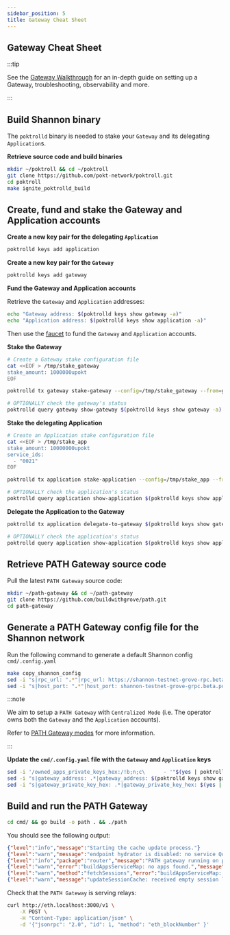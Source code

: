 ```yaml
---
sidebar_position: 5
title: Gateway Cheat Sheet
---
```


## Gateway Cheat Sheet <!-- omit in toc -->

:::tip

See the [Gateway Walkthrough](./../run_a_node/gateway_walkthrough.md) for an in-depth guide on setting up a Gateway, troubleshooting, observability and more.

:::

## Build Shannon binary

The `poktrolld` binary is needed to stake your `Gateway` and its delegating `Application`s.

**Retrieve source code and build binaries**

```bash
mkdir ~/poktroll && cd ~/poktroll
git clone https://github.com/pokt-network/poktroll.git
cd poktroll
make ignite_poktrolld_build
```

## Create, fund and stake the Gateway and Application accounts

**Create a new key pair for the delegating `Application`**

```bash
poktrolld keys add application
```

**Create a new key pair for the `Gateway`**

```bash
poktrolld keys add gateway
```

**Fund the Gateway and Application accounts**

Retrieve the `Gateway` and `Application` addresses:

```bash
echo "Gateway address: $(poktrolld keys show gateway -a)"
echo "Application address: $(poktrolld keys show application -a)"
```

Then use the [faucet](https://faucet.testnet.pokt.network/) to fund the `Gateway`
and `Application` accounts.

**Stake the Gateway**

```bash
# Create a Gateway stake configuration file
cat <<EOF > /tmp/stake_gateway
stake_amount: 1000000upokt
EOF

poktrolld tx gateway stake-gateway --config=/tmp/stake_gateway --from=gateway --chain-id=poktroll --yes

# OPTIONALLY check the gateway's status
poktrolld query gateway show-gateway $(poktrolld keys show gateway -a)
```

**Stake the delegating Application**

```bash
# Create an Application stake configuration file
cat <<EOF > /tmp/stake_app
stake_amount: 10000000upokt
service_ids:
  - "0021"
EOF

poktrolld tx application stake-application --config=/tmp/stake_app --from=application --chain-id=poktroll --yes

# OPTIONALLY check the application's status
poktrolld query application show-application $(poktrolld keys show application -a)
```

**Delegate the Application to the Gateway**

```bash
poktrolld tx application delegate-to-gateway $(poktrolld keys show gateway -a) --from=application --chain-id=poktroll --chain-id=poktroll --yes

# OPTIONALLY check the application's status
poktrolld query application show-application $(poktrolld keys show application -a)
```

## Retrieve PATH Gateway source code

Pull the latest `PATH Gateway` source code:

```bash
mkdir ~/path-gateway && cd ~/path-gateway
git clone https://github.com/buildwithgrove/path.git
cd path-gateway
```

## Generate a PATH Gateway config file for the Shannon network

Run the following command to generate a default Shannon config `cmd/.config.yaml`

```bash
make copy_shannon_config
sed -i "s|rpc_url: ".*"|rpc_url: https://shannon-testnet-grove-rpc.beta.poktroll.com|" cmd/.config.yaml
sed -i "s|host_port: ".*"|host_port: shannon-testnet-grove-grpc.beta.poktroll.com:443|" cmd/.config.yaml
```

:::note

We aim to setup a `PATH Gateway` with `Centralized Mode` (i.e. The operator owns
both the `Gateway` and the `Application` accounts).

Refer to [PATH Gateway modes](https://path.grove.city/) for more information.
<!-- TODO_BETA(red-0ne): Link to PATH Gateway modes documentation once available -->

:::

**Update the `cmd/.config.yaml` file with the `Gateway` and `Application` keys**

```bash
sed -i '/owned_apps_private_keys_hex:/!b;n;c\      - '"$(yes | poktrolld keys export application --unsafe --unarmored-hex)" cmd/.config.yaml
sed -i "s|gateway_address: .*|gateway_address: $(poktrolld keys show gateway -a)|" cmd/.config.yaml
sed -i "s|gateway_private_key_hex: .*|gateway_private_key_hex: $(yes | poktrolld keys export gateway --unsafe --unarmored-hex)|" cmd/.config.yaml
```

## Build and run the PATH Gateway

```bash
cd cmd/ && go build -o path . && ./path
```

You should see the following output:

```json
{"level":"info","message":"Starting the cache update process."}
{"level":"warn","message":"endpoint hydrator is disabled: no service QoS generators are specified"}
{"level":"info","package":"router","message":"PATH gateway running on port 3000"}
{"level":"warn","error":"buildAppsServiceMap: no apps found.","message":"updateAppCache: error getting the list of apps; skipping update."}
{"level":"warn","method":"fetchSessions","error":"buildAppsServiceMap: no apps found.","message":"fetchSession: error listing applications"}
{"level":"warn","message":"updateSessionCache: received empty session list; skipping update."}
```

Check that the `PATH Gateway` is serving relays:

```bash
curl http://eth.localhost:3000/v1 \
    -X POST \
    -H "Content-Type: application/json" \
    -d '{"jsonrpc": "2.0", "id": 1, "method": "eth_blockNumber" }'
```